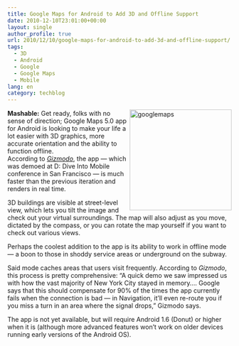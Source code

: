 ```yaml
---
title: Google Maps for Android to Add 3D and Offline Support
date: 2010-12-10T23:01:00+00:00
layout: single
author_profile: true
url: 2010/12/10/google-maps-for-android-to-add-3d-and-offline-support/
tags:
  - 3D
  - Android
  - Google
  - Google Maps
  - Mobile
lang: en
category: techblog
---
```

[<img title="googlemaps" border="0" alt="googlemaps" align="right" src="http://lh6.ggpht.com/_vaUVXcmC3OI/TQKqPRxmjCI/AAAAAAAADe8/q2p4LxOiOd8/googlemaps_thumb%5B1%5D.jpg?imgmax=800" width="229" height="227" />](http://lh3.ggpht.com/_vaUVXcmC3OI/TQKqMbdzzoI/AAAAAAAADe4/jG3Pj2PmYOo/s1600-h/googlemaps%5B3%5D.jpg)**Mashable:** Get ready, folks with no sense of direction; Google Maps 5.0 app for Android is looking to make your life a lot easier with 3D graphics, more accurate orientation and the ability to function offline.  
According to [_Gizmodo_](http://gizmodo.com/5707782/), the app — which was demoed at D: Dive Into Mobile conference in San Francisco — is much faster than the previous iteration and renders in real time. 

3D buildings are visible at street-level view, which lets you tilt the image and check out your virtual surroundings. The map will also adjust as you move, dictated by the compass, or you can rotate the map yourself if you want to check out various views.

Perhaps the coolest addition to the app is its ability to work in offline mode — a boon to those in shoddy service areas or underground on the subway.

Said mode caches areas that users visit frequently. According to _Gizmodo_, this process is pretty comprehensive: “A quick demo we saw impressed us with how the vast majority of New York City stayed in memory…. Google says that this should compensate for 90% of the times the app currently fails when the connection is bad — in Navigation, it’ll even re-route you if you miss a turn in an area where the signal drops,” Gizmodo says.

The app is not yet available, but will require Android 1.6 (Donut) or higher when it is (although more advanced features won’t work on older devices running early versions of the Android OS).